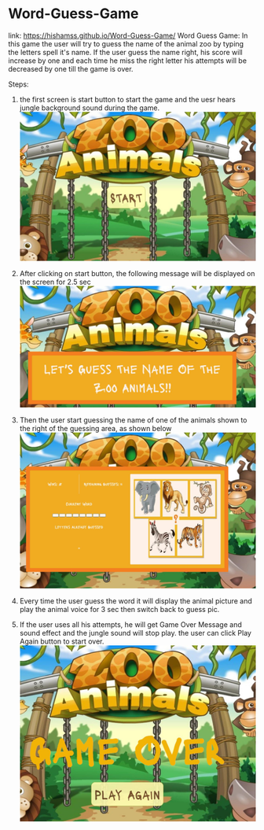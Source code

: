 # Word-Guess-Game

link: https://hishamss.github.io/Word-Guess-Game/
Word Guess Game: In this game the user will try to guess the name of the animal zoo by typing the letters spell it's name.
If the user guess the name right, his score will increase by one and each time he miss the right letter his attempts will be decreased by one till the game is over.

Steps:

1. the first screen is start button to start the game and the uesr hears jungle background sound during the game.
   ![Start Button](assets/images/step1.jpg)

2. After clicking on start button, the following message will be displayed on the screen for 2.5 sec
   ![welcome Message](assets/images/step2.jpg)

3. Then the user start guessing the name of one of the animals shown to the right of the guessing area, as shown below
   ![zoo animals](assets/images/step3.jpg)

4. Every time the user guess the word it will display the animal picture and play the animal voice for 3 sec then switch back to guess pic.

5. If the user uses all his attempts, he will get Game Over Message and sound effect and the jungle sound will stop play. the user can click Play Again button to start over.
   ![Game OVer](assets/images/step5.jpg)

